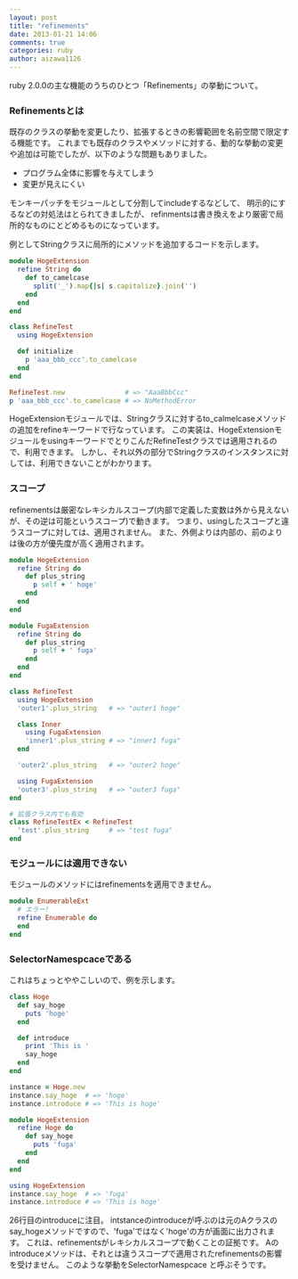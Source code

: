 ```yaml
---
layout: post
title: "refinements"
date: 2013-01-21 14:06
comments: true
categories: ruby
author: aizawa1126 
---
```

ruby 2.0.0の主な機能のうちのひとつ「Refinements」の挙動について。

### Refinementsとは

既存のクラスの挙動を変更したり、拡張するときの影響範囲を名前空間で限定する機能です。
これまでも既存のクラスやメソッドに対する、動的な挙動の変更や追加は可能でしたが、以下のような問題もありました。

* プログラム全体に影響を与えてしまう
* 変更が見えにくい

モンキーパッチをモジュールとして分割してincludeするなどして、
明示的にするなどの対処法はとられてきましたが、
refinmentsは書き換えをより厳密で局所的なものにとどめるものになっています。

例としてStringクラスに局所的にメソッドを追加するコードを示します。
```ruby
module HogeExtension
  refine String do
    def to_camelcase
      split('_').map{|s| s.capitalize}.join('')
    end
  end
end

class RefineTest
  using HogeExtension

  def initialize
    p 'aaa_bbb_ccc'.to_camelcase
  end
end

RefineTest.new               # => "AaaBbbCcc"
p 'aaa_bbb_ccc'.to_camelcase # => NoMethodError
```
HogeExtensionモジュールでは、Stringクラスに対するto_calmelcaseメソッドの追加をrefineキーワードで行なっています。
この実装は、HogeExtensionモジュールをusingキーワードでとりこんだRefineTestクラスでは適用されるので、利用できます。
しかし、それ以外の部分でStringクラスのインスタンスに対しては、利用できないことがわかります。

### スコープ

refinementsは厳密なレキシカルスコープ(内部で定義した変数は外から見えないが、その逆は可能というスコープ)で動きます。
つまり、usingしたスコープと違うスコープに対しては、適用されません。
また、外側よりは内部の、前のよりは後の方が優先度が高く適用されます。
```ruby
module HogeExtension
  refine String do 
    def plus_string
      p self + ' hoge'
    end 
  end
end

module FugaExtension
  refine String do 
    def plus_string
      p self + ' fuga'
    end 
  end
end

class RefineTest
  using HogeExtension
  'outer1'.plus_string   # => "outer1 hoge"

  class Inner
    using FugaExtension
    'inner1'.plus_string # => "inner1 fuga"
  end

  'outer2'.plus_string   # => "outer2 hoge"

  using FugaExtension
  'outer3'.plus_string   # => "outer3 fuga"
end

# 拡張クラス内でも有効
class RefineTestEx < RefineTest
  'test'.plus_string     # => "test fuga"
end
```

### モジュールには適用できない

モジュールのメソッドにはrefinementsを適用できません。
```ruby
module EnumerableExt
  # エラー!
  refine Enumerable do
  end
end
```

### SelectorNamespcaceである

これはちょっとややこしいので、例を示します。
```ruby
class Hoge
  def say_hoge
    puts 'hoge'
  end

  def introduce
    print 'This is '
    say_hoge
  end
end

instance = Hoge.new
instance.say_hoge  # => 'hoge'
instance.introduce # => 'This is hoge'

module HogeExtension
  refine Hoge do
    def say_hoge
      puts 'fuga'
    end
  end
end

using HogeExtension
instance.say_hoge  # => 'fuga'
instance.introduce # => 'This is hoge'
```
26行目のintroduceに注目。
intstanceのintroduceが呼ぶのは元のAクラスのsay_hogeメソッドですので、'fuga'ではなく'hoge'の方が画面に出力されます。
これは、refinementsがレキシカルスコープで動くことの証拠です。
Aのintroduceメソッドは、それとは違うスコープで適用されたrefinementsの影響を受けません。
このような挙動をSelectorNamespcace と呼ぶそうです。
